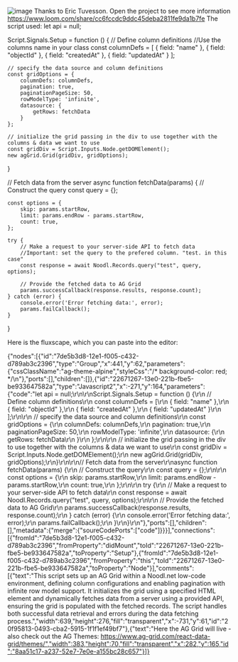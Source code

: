 
![image](https://github.com/user-attachments/assets/18704e7f-5e1f-4d1e-849d-91bdc176a29f)
Thanks to Eric Tuvesson.
Open the project to see more information
https://www.loom.com/share/cc6fccdc9ddc45deba2811fe9da1b7fe
The script used:
let api = null;

Script.Signals.Setup = function () {
    // Define column definitions
    //Use the columns name in your class
    const columnDefs = [
        { field: "name" },
        { field: "objectId" },
        { field: "createdAt" },
        { field: "updatedAt" }
    ];

    // specify the data source and column definitions
    const gridOptions = {
        columnDefs: columnDefs,
        pagination: true,
        paginationPageSize: 50,
        rowModelType: 'infinite',
        datasource: {
            getRows: fetchData
        }
    };

    // initialize the grid passing in the div to use together with the columns & data we want to use
    const gridDiv = Script.Inputs.Node.getDOMElement();
    new agGrid.Grid(gridDiv, gridOptions);
}

// Fetch data from the server
async function fetchData(params) {
    // Construct the query
    const query = {};

    const options = {
        skip: params.startRow,
        limit: params.endRow - params.startRow,
        count: true,
    };

    try {
        // Make a request to your server-side API to fetch data
        //Important: set the query to the prefered column. "test. in this case"
        const response = await Noodl.Records.query("test", query, options);

        // Provide the fetched data to AG Grid
        params.successCallback(response.results, response.count);
    } catch (error) {
        console.error('Error fetching data:', error);
        params.failCallback();
    }
}

Here is the fluxscape, which you can paste into the editor:

{"nodes":[{"id":"7de5b3d8-12e1-f005-c432-d789ab3c2396","type":"Group","x":441,"y":62,"parameters":{"cssClassName":"ag-theme-alpine","styleCss":"/* background-color: red; */\n"},"ports":[],"children":[]},{"id":"22671267-13e0-221b-fbe5-be933647582a","type":"Javascript2","x":-271,"y":164,"parameters":{"code":"let api = null;\r\n\r\nScript.Signals.Setup = function () {\r\n    // Define column definitions\r\n    const columnDefs = [\r\n        { field: \"name\" },\r\n        { field: \"objectId\" },\r\n        { field: \"createdAt\" },\r\n        { field: \"updatedAt\" }\r\n    ];\r\n\r\n    // specify the data source and column definitions\r\n    const gridOptions = {\r\n        columnDefs: columnDefs,\r\n        pagination: true,\r\n        paginationPageSize: 50,\r\n        rowModelType: 'infinite',\r\n        datasource: {\r\n            getRows: fetchData\r\n        }\r\n    };\r\n\r\n    // initialize the grid passing in the div to use together with the columns & data we want to use\r\n    const gridDiv = Script.Inputs.Node.getDOMElement();\r\n    new agGrid.Grid(gridDiv, gridOptions);\r\n}\r\n\r\n// Fetch data from the server\r\nasync function fetchData(params) {\r\n    // Construct the query\r\n    const query = {};\r\n\r\n    const options = {\r\n        skip: params.startRow,\r\n        limit: params.endRow - params.startRow,\r\n        count: true,\r\n    };\r\n\r\n    try {\r\n        // Make a request to your server-side API to fetch data\r\n        const response = await Noodl.Records.query(\"test\", query, options);\r\n\r\n        // Provide the fetched data to AG Grid\r\n        params.successCallback(response.results, response.count);\r\n    } catch (error) {\r\n        console.error('Error fetching data:', error);\r\n        params.failCallback();\r\n    }\r\n}\r\n"},"ports":[],"children":[],"metadata":{"merge":{"soureCodePorts":["code"]}}}],"connections":[{"fromId":"7de5b3d8-12e1-f005-c432-d789ab3c2396","fromProperty":"didMount","toId":"22671267-13e0-221b-fbe5-be933647582a","toProperty":"Setup"},{"fromId":"7de5b3d8-12e1-f005-c432-d789ab3c2396","fromProperty":"this","toId":"22671267-13e0-221b-fbe5-be933647582a","toProperty":"Node"}],"comments":[{"text":"This script sets up an AG Grid within a Noodl.net low-code environment, defining column configurations and enabling pagination with infinite row model support. It initializes the grid using a specified HTML element and dynamically fetches data from a server using a provided API, ensuring the grid is populated with the fetched records. The script handles both successful data retrieval and errors during the data fetching process.","width":639,"height":276,"fill":"transparent","x":-731,"y":61,"id":"20f95813-0493-cba2-5915-1f1f1ef49bf7"},{"text":"Here the AG Grid will live - also check out the AG Themes:  https://www.ag-grid.com/react-data-grid/themes/","width":383,"height":70,"fill":"transparent","x":282,"y":165,"id":"8aa51c17-a237-52e7-7e0e-a155bc28c657"}]}
